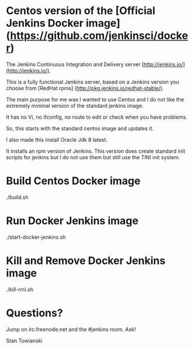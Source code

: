 # Centos version of the [Official Jenkins Docker image] (https://github.com/jenkinsci/docker) 

The Jenkins Continuous Integration and Delivery server [http://jenkins.io/](http://jenkins.io/).

This is a fully functional Jenkins server, based on a Jenkins version you choose from [RedHat rpms] (http://pkg.jenkins.io/redhat-stable/).

The main purpose for me was I wanted to use Centos and I do not like the extremely minimal version of the standard jenkins image.

It has no Vi, no ifconfig, no route to edit or check when you have problems.

So, this starts with the standard centos image and updates it.

I also made this install Oracle Jdk 8 latest.

It installs an rpm version of Jenkins. This version does create standard init scripts for jenkins but I do not use them but still use the TINI init system.

# Build Centos Docker image

./build.sh

# Run Docker Jenkins image

./start-docker-jenkins.sh

# Kill and Remove Docker Jenkins image

./kill-rmi.sh


# Questions?

Jump on irc.freenode.net and the #jenkins room. Ask!

Stan Towianski

